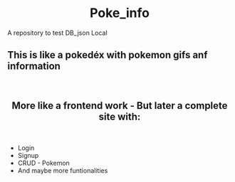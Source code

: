 <h1 align = 'center'> Poke_info </h1>

A repository to test DB_json Local

## This is like a pokedéx with pokemon gifs anf information
<br>

<h2 align = 'center'> More like a frontend work - But later a complete site with: </h2>

<br>

* Login
* Signup
* CRUD - Pokemon
* And maybe more funtionalities
